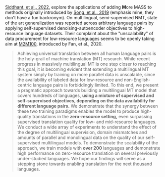 [Siddhant, et al., 2022][paper], explore the applications of adding **M**ore MASS to methods originally introduced by [Song, et al., 2019][mass] (emphasis mine, they don't have a fun backronym). On multilingual, semi-supervised NMT, state of the art generalization was reported across arbitrary language pairs by applying self-supervised denoising-autoencoder objectives to high-resource language datasets. Their complaint about the "unscalability" of data procurement for low-resource languages seems to be openly taking aim at [M2M100], introduced by Fan, et al., 2020.

> Achieving universal translation between all human language pairs is the holy-grail of machine translation (MT) research. While recent progress in massively multilingual MT is one step closer to reaching this goal, it is becoming evident that extending a multilingual MT system simply by training on more parallel data is unscalable, since the availability of labeled data for low-resource and non-English-centric language pairs is forbiddingly limited. To this end, we present a pragmatic approach towards building a multilingual MT model that covers hundreds of languages, **using a mixture of supervised and self-supervised objectives, depending on the data availability for different language pairs.** We demonstrate that the synergy between these two training paradigms enables the model to produce high-quality translations in the **zero-resource setting,** even surpassing supervised translation quality for low- and mid-resource languages. We conduct a wide array of experiments to understand the effect of the degree of multilingual supervision, domain mismatches and amounts of parallel and monolingual data on the quality of our self-supervised multilingual models. To demonstrate the scalability of the approach, we train models with **over 200** languages and demonstrate high performance on zero-resource translation on several previously under-studied languages. We hope our findings will serve as a stepping stone towards enabling translation for the next thousand languages.

[paper]: https://arxiv.org/abs/2201.03110
[mass]: https://arxiv.org/abs/1905.02450
[m2m100]: https://arxiv.org/abs/2010.11125